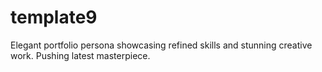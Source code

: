 # template9
Elegant portfolio persona showcasing refined skills and stunning creative work. Pushing latest masterpiece.
